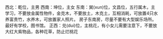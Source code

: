 西北：乾位，主男
西南：坤位，主女
东南：巽(xun)位，文昌位，五行属木，主学习，不要放金属性物件，金克木，不要放土，木克土，互相消耗，可放置4只水养富贵竹，水养木，可放置家人照片。
      房子东南房，尽量不要有大型娱乐场所。最好有学校，图书馆。
正西：兑(dui)位，主桃花，有小女儿需要注意下，不要放大红大紫物品，各种花草，防止烂桃花
